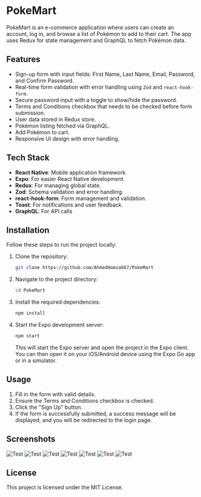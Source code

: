 
# PokeMart

PokeMart is an e-commerce application where users can create an account, log in, and browse a list of Pokémon to add to their cart. The app uses Redux for state management and GraphQL to fetch Pokémon data.

## Features

- Sign-up form with input fields: First Name, Last Name, Email, Password, and Confirm Password.
- Real-time form validation with error handling using `Zod` and `react-hook-form`.
- Secure password input with a toggle to show/hide the password.
- Terms and Conditions checkbox that needs to be checked before form submission.
- User data stored in Redux store.
- Pokémon listing fetched via GraphQL.
- Add Pokémon to cart.
- Responsive UI design with error handling.

## Tech Stack

- **React Native**: Mobile application framework.
- **Expo**: For easier React Native development.
- **Redux**: For managing global state.
- **Zod**: Schema validation and error handling.
- **react-hook-form**: Form management and validation.
- **Toast**: For notifications and user feedback.
- **GraphQL**: For API calls

## Installation

Follow these steps to run the project locally:

1. Clone the repository:

   ```bash
   git clone https://github.com/AhmedHamza667/PokeMart
   ```

2. Navigate to the project directory:

   ```bash
   cd PokeMart
   ```

3. Install the required dependencies:

   ```bash
   npm install
   ```

4. Start the Expo development server:

   ```bash
   npm start
   ```

   This will start the Expo server and open the project in the Expo client. You can then open it on your iOS/Android device using the Expo Go app or in a simulator.

## Usage

1. Fill in the form with valid details.
2. Ensure the Terms and Conditions checkbox is checked.
3. Click the "Sign Up" button.
4. If the form is successfully submitted, a success message will be displayed, and you will be redirected to the login page.

## Screenshots

![Test](assets/screenshots/splachSS.PNG)
![Test](assets/screenshots/signupSS.PNG)
![Test](assets/screenshots/loginSS.PNG)
![Test](assets/screenshots/homeSS.PNG)
![Test](assets/screenshots/cartSS.PNG)
![Test](assets/screenshots/profileSS.PNG)
![Test](assets/screenshots/drawerSS.PNG)

## License

This project is licensed under the MIT License.
